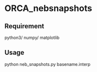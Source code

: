 # ORCA_nebsnapshots
## Requirement
python3/
numpy/
matplotlib

## Usage
python neb_snapshots.py basename.interp
